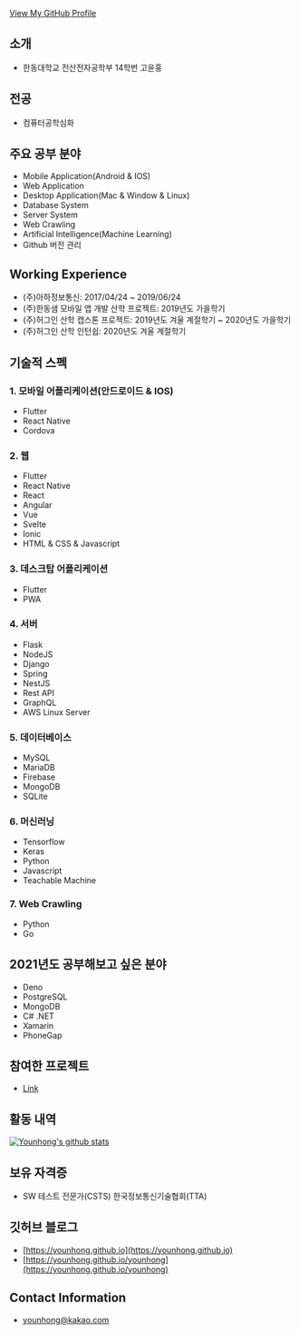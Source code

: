 [View My GitHub Profile](https://github.com/Younhong)

## 소개
* 한동대학교 전산전자공학부 14학번 고윤홍

## 전공
* 컴퓨터공학심화

## 주요 공부 분야
* Mobile Application(Android & IOS)
* Web Application
* Desktop Application(Mac & Window & Linux) 
* Database System
* Server System
* Web Crawling
* Artificial Intelligence(Machine Learning)
* Github 버전 관리

## Working Experience
* (주)아하정보통신: 2017/04/24 ~ 2019/06/24
* (주)한동샘 모바일 앱 개발 산학 프로젝트: 2019년도 가을학기
* (주)허그인 산학 캡스톤 프로젝트: 2019년도 겨울 계절학기 ~ 2020년도 가을학기
* (주)허그인 산학 인턴쉽: 2020년도 겨울 계절학기

## 기술적 스펙
### 1. 모바일 어플리케이션(안드로이드 & IOS)
* Flutter
* React Native
* Cordova

### 2. 웹
* Flutter
* React Native
* React
* Angular
* Vue
* Svelte
* Ionic
* HTML & CSS & Javascript

### 3. 데스크탑 어플리케이션
* Flutter
* PWA

### 4. 서버
* Flask
* NodeJS
* Django
* Spring
* NestJS
* Rest API
* GraphQL
* AWS Linux Server

### 5. 데이터베이스
* MySQL
* MariaDB
* Firebase
* MongoDB
* SQLite

### 6. 머신러닝
* Tensorflow
* Keras
* Python
* Javascript
* Teachable Machine

### 7. Web Crawling
* Python
* Go

## 2021년도 공부해보고 싶은 분야
* Deno
* PostgreSQL
* MongoDB
* C# .NET
* Xamarin
* PhoneGap

## 참여한 프로젝트
* [Link](https://younhong.github.io/younhong/projects)

## 활동 내역
[![Younhong's github stats](https://github-readme-stats.vercel.app/api?username=younhong&show_icons=true&theme=tokyonight)](https://github.com/anuraghazra/github-readme-stats)

## 보유 자격증
* SW 테스트 전문가(CSTS) 한국정보통신기술협회(TTA)

## 깃허브 블로그
* [https://younhong.github.io](https://younhong.github.io)
* [https://younhong.github.io/younhong](https://younhong.github.io/younhong)

## Contact Information
* <a href="mailto: younhong@kakao.com">younhong@kakao.com</a>

<!--
**Younhong/Younhong** is a ✨ _special_ ✨ repository because its `README.md` (this file) appears on your GitHub profile.

Here are some ideas to get you started:

- 🔭 I’m currently working on ...
- 🌱 I’m currently learning ...
- 👯 I’m looking to collaborate on ...
- 🤔 I’m looking for help with ...
- 💬 Ask me about ...
- 📫 How to reach me: ...
- 😄 Pronouns: ...
- ⚡ Fun fact: ...
-->
